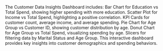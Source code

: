  The Customer Data Insights Dashboard includes:
Bar Chart for Education vs Total Spend, showing higher spending with more education.
Scatter Plot for Income vs Total Spend, highlighting a positive correlation.
KPI Cards for customer count, average income, and average spending.
Pie Chart for Age Group vs Customer ID, showing customer distribution by age.
Donut Chart for Age Group vs Total Spend, visualizing spending by age.
Slicers for filtering data by Marital Status and Age Group.
This interactive dashboard provides key insights into customer demographics and spending behaviors.

